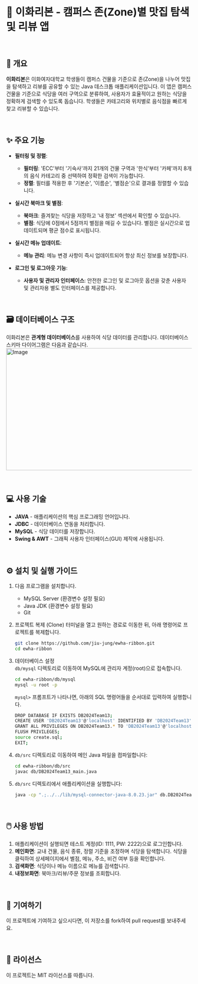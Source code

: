 # 🎀 이화리본 - 캠퍼스 존(Zone)별 맛집 탐색 및 리뷰 앱

<br>

## 📖 개요

**이화리본**은 이화여자대학교 학생들이 캠퍼스 건물을 기준으로 존(Zone)을 나누어 맛집을 탐색하고 리뷰를 공유할 수 있는 Java 데스크톱 애플리케이션입니다. 이 앱은 캠퍼스 건물을 기준으로 식당을 여러 구역으로 분류하여, 사용자가 효율적이고 원하는 식당을 정확하게 검색할 수 있도록 돕습니다. 학생들은 카테고리와 위치별로 음식점을 빠르게 찾고 리뷰할 수 있습니다.

<br>

## ✨ 주요 기능

  - **필터링 및 정렬**:

      - **필터링**: 'ECC'부터 '기숙사'까지 21개의 건물 구역과 '한식'부터 '카페'까지 8개의 음식 카테고리 중 선택하여 정확한 검색이 가능합니다.
      - **정렬**: 필터를 적용한 후 '기본순', '이름순', '별점순'으로 결과를 정렬할 수 있습니다.

  - **실시간 북마크 및 별점**:

      - **북마크**: 즐겨찾는 식당을 저장하고 '내 정보' 섹션에서 확인할 수 있습니다.
      - **별점**: 식당에 0점에서 5점까지 별점을 매길 수 있습니다. 별점은 실시간으로 업데이트되며 평균 점수로 표시됩니다.

  - **실시간 메뉴 업데이트**:

      - **메뉴 관리**: 메뉴 변경 사항이 즉시 업데이트되어 항상 최신 정보를 보장합니다.

  - **로그인 및 로그아웃 기능**:

      - **사용자 및 관리자 인터페이스**: 안전한 로그인 및 로그아웃 옵션을 갖춘 사용자 및 관리자용 별도 인터페이스를 제공합니다.
   

<br>


## 🗃️ 데이터베이스 구조

이화리본은 **관계형 데이터베이스**를 사용하여 식당 데이터를 관리합니다. 데이터베이스 스키마 다이어그램은 다음과 같습니다.
<img width="678" height="331" alt="Image" src="https://github.com/user-attachments/assets/7ac3b4c3-37a3-4145-ac05-0f720ca7caab" />


<br>


## 💻 사용 기술

  - **JAVA** - 애플리케이션의 핵심 프로그래밍 언어입니다.
  - **JDBC** - 데이터베이스 연동을 처리합니다.
  - **MySQL** - 식당 데이터를 저장합니다.
  - **Swing & AWT** - 그래픽 사용자 인터페이스(GUI) 제작에 사용됩니다.

<br>


## ⚙️ 설치 및 실행 가이드

1.  다음 프로그램을 설치합니다.
    - MySQL Server (환경변수 설정 필요)
    - Java JDK (환경변수 설정 필요)
    - Git
 
2.  프로젝트 복제 (Clone)
    터미널을 열고 원하는 경로로 이동한 뒤, 아래 명령어로 프로젝트를 복제합니다.
    ```bash
    git clone https://github.com/jiu-jung/ewha-ribbon.git
    cd ewha-ribbon
    ```

3.  데이터베이스 설정 <br>
     `db/mysql` 디렉토리로 이동하여 MySQL에 관리자 계정(root)으로 접속합니다.
      ```bash
      cd ewha-ribbon/db/mysql
      mysql -u root -p
      ```
     `mysql>` 프롬프트가 나타나면, 아래의 SQL 명령어들을 순서대로 입력하여 실행합니다.
      ```bash
      DROP DATABASE IF EXISTS DB2024Team13;
      CREATE USER 'DB2024Team13'@'localhost' IDENTIFIED BY 'DB2024Team13';
      GRANT ALL PRIVILEGES ON DB2024Team13.* TO 'DB2024Team13'@'localhost';
      FLUSH PRIVILEGES;
      source create.sql;
      EXIT;
      ```

4.  `db/src` 디렉토리로 이동하여 메인 Java 파일을 컴파일합니다:
    ```bash
    cd ewha-ribbon/db/src
    javac db/DB2024Team13_main.java
    ```

5.  `db/src` 디렉토리에서 애플리케이션을 실행합니다:

    ```bash
    java -cp ".;../../lib/mysql-connector-java-8.0.23.jar" db.DB2024Team13_main
    ```
   
<br>

## 🖱️ 사용 방법

1.  애플리케이션이 실행되면 테스트 계정(ID: 1111, PW: 2222)으로 로그인합니다.
2.  **메인화면**: 교내 건물, 음식 종류, 정렬 기준을 조정하며 식당을 탐색합니다. 식당을 클릭하여 상세페이지에서 별점, 메뉴, 주소, 비건 여부 등을 확인합니다.
3.  **검색화면**: 식당이나 메뉴 이름으로 메뉴를 검색합니다.
4.  **내정보화면**: 북마크/리뷰/주문 정보를 조회합니다.


<br>

## 🤝 기여하기

이 프로젝트에 기여하고 싶으시다면, 이 저장소를 fork하여 pull request를 보내주세요.

<br>


## 📄 라이선스

이 프로젝트는 MIT 라이선스를 따릅니다.
